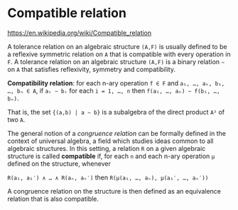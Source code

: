 # Compatible relation

https://en.wikipedia.org/wiki/Compatible_relation

A tolerance relation on an algebraic structure `(A,F)` is usually defined to be a reflexive symmetric relation on `A` that is compatible with every operation in `F`. A tolerance relation on an algebraic structure `(A,F)` is a binary relation `∼` on `A` that satisfies reflexivity, symmetry and compatibility.

**Compatibility relation**: 
for each n-ary operation `f ∈ F` and 
`a₁, …, aₙ, b₁, …, bₙ ∈ A`, 
if `aᵢ ∼ bᵢ` for each `i = 1, …, n` 
then `f(a₁, …, aₙ) ∼ f(b₁, …, bₙ)`.

That is, the set `{(a,b) | a ∼ b}` is a subalgebra of the direct product `A²` of two `A`.

The general notion of a *congruence relation* can be formally defined in the context of universal algebra, a field which studies ideas common to all algebraic structures. In this setting, a relation `R` on a given algebraic structure is called **compatible** if, for each `n` and each n-ary operation `μ` defined on the structure, whenever 

`R(a₁, a₁′) ∧ … ∧ R(aₙ, aₙ′)` 
then 
`R(μ(a₁, …, aₙ), μ(a₁′, …, aₙ′))`

A congruence relation on the structure is then defined as an equivalence relation that is also compatible.
